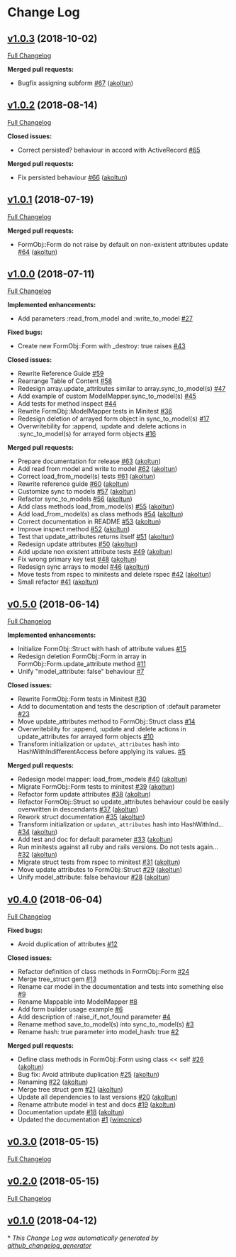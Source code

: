# Change Log

## [v1.0.3](https://github.com/akoltun/form_obj/tree/v1.0.3) (2018-10-02)

[Full Changelog](https://github.com/akoltun/form_obj/compare/v1.0.2...v1.0.3)

**Merged pull requests:**

- Bugfix assigning subform [\#67](https://github.com/akoltun/form_obj/pull/67) ([akoltun](https://github.com/akoltun))

## [v1.0.2](https://github.com/akoltun/form_obj/tree/v1.0.2) (2018-08-14)
[Full Changelog](https://github.com/akoltun/form_obj/compare/v1.0.1...v1.0.2)

**Closed issues:**

- Correct persisted? behaviour in accord with ActiveRecord [\#65](https://github.com/akoltun/form_obj/issues/65)

**Merged pull requests:**

- Fix persisted behaviour [\#66](https://github.com/akoltun/form_obj/pull/66) ([akoltun](https://github.com/akoltun))

## [v1.0.1](https://github.com/akoltun/form_obj/tree/v1.0.1) (2018-07-19)
[Full Changelog](https://github.com/akoltun/form_obj/compare/v1.0.0...v1.0.1)

**Merged pull requests:**

- FormObj::Form do not raise by default on non-existent attributes update [\#64](https://github.com/akoltun/form_obj/pull/64) ([akoltun](https://github.com/akoltun))

## [v1.0.0](https://github.com/akoltun/form_obj/tree/v1.0.0) (2018-07-11)
[Full Changelog](https://github.com/akoltun/form_obj/compare/v0.5.0...v1.0.0)

**Implemented enhancements:**

- Add parameters :read\_from\_model and :write\_to\_model [\#27](https://github.com/akoltun/form_obj/issues/27)

**Fixed bugs:**

- Create new FormObj::Form with \_destroy: true raises [\#43](https://github.com/akoltun/form_obj/issues/43)

**Closed issues:**

- Rewrite Reference Guide [\#59](https://github.com/akoltun/form_obj/issues/59)
- Rearrange Table of Content [\#58](https://github.com/akoltun/form_obj/issues/58)
- Redesign array.update\_attributes similar to array.sync\_to\_model\(s\) [\#47](https://github.com/akoltun/form_obj/issues/47)
- Add example of custom ModelMapper.sync\_to\_model\(s\) [\#45](https://github.com/akoltun/form_obj/issues/45)
- Add tests for method inspect  [\#44](https://github.com/akoltun/form_obj/issues/44)
- Rewrite FormObj::ModelMapper tests in Minitest [\#36](https://github.com/akoltun/form_obj/issues/36)
- Redesign deletion of arrayed form object in sync\_to\_model\(s\) [\#17](https://github.com/akoltun/form_obj/issues/17)
- Overwritebility for :append, :update and :delete actions in :sync\_to\_model\(s\) for arrayed form objects [\#16](https://github.com/akoltun/form_obj/issues/16)

**Merged pull requests:**

- Prepare documentation for release [\#63](https://github.com/akoltun/form_obj/pull/63) ([akoltun](https://github.com/akoltun))
- Add read from model and write to model [\#62](https://github.com/akoltun/form_obj/pull/62) ([akoltun](https://github.com/akoltun))
- Correct load\_from\_model\(s\) tests [\#61](https://github.com/akoltun/form_obj/pull/61) ([akoltun](https://github.com/akoltun))
- Rewrite reference guide [\#60](https://github.com/akoltun/form_obj/pull/60) ([akoltun](https://github.com/akoltun))
- Customize sync to models [\#57](https://github.com/akoltun/form_obj/pull/57) ([akoltun](https://github.com/akoltun))
- Refactor sync\_to\_models [\#56](https://github.com/akoltun/form_obj/pull/56) ([akoltun](https://github.com/akoltun))
- Add class methods load\_from\_model\(s\) [\#55](https://github.com/akoltun/form_obj/pull/55) ([akoltun](https://github.com/akoltun))
- Add load\_from\_model\(s\) as class methods [\#54](https://github.com/akoltun/form_obj/pull/54) ([akoltun](https://github.com/akoltun))
- Correct documentation in README [\#53](https://github.com/akoltun/form_obj/pull/53) ([akoltun](https://github.com/akoltun))
- Improve inspect method [\#52](https://github.com/akoltun/form_obj/pull/52) ([akoltun](https://github.com/akoltun))
- Test that update\_attributes returns itself [\#51](https://github.com/akoltun/form_obj/pull/51) ([akoltun](https://github.com/akoltun))
- Redesign update attributes [\#50](https://github.com/akoltun/form_obj/pull/50) ([akoltun](https://github.com/akoltun))
- Add update non existent attribute tests [\#49](https://github.com/akoltun/form_obj/pull/49) ([akoltun](https://github.com/akoltun))
- Fix wrong primary key test [\#48](https://github.com/akoltun/form_obj/pull/48) ([akoltun](https://github.com/akoltun))
- Redesign sync arrays to model [\#46](https://github.com/akoltun/form_obj/pull/46) ([akoltun](https://github.com/akoltun))
- Move tests from rspec to minitests and delete rspec [\#42](https://github.com/akoltun/form_obj/pull/42) ([akoltun](https://github.com/akoltun))
- Small refactor [\#41](https://github.com/akoltun/form_obj/pull/41) ([akoltun](https://github.com/akoltun))

## [v0.5.0](https://github.com/akoltun/form_obj/tree/v0.5.0) (2018-06-14)
[Full Changelog](https://github.com/akoltun/form_obj/compare/v0.4.0...v0.5.0)

**Implemented enhancements:**

- Initialize FormObj::Struct with hash of attribute values [\#15](https://github.com/akoltun/form_obj/issues/15)
- Redesign deletion FormObj::Form in array in FormObj::Form.update\_attribute method [\#11](https://github.com/akoltun/form_obj/issues/11)
- Unify "model\_attribute: false" behaviour [\#7](https://github.com/akoltun/form_obj/issues/7)

**Closed issues:**

- Rewrite FormObj::Form tests in Minitest [\#30](https://github.com/akoltun/form_obj/issues/30)
- Add to documentation and tests the description of :default parameter [\#23](https://github.com/akoltun/form_obj/issues/23)
- Move update\_attributes method to FormObj::Struct class [\#14](https://github.com/akoltun/form_obj/issues/14)
- Overwritebility for :append, :update and :delete actions in update\_attributes for arrayed form objects [\#10](https://github.com/akoltun/form_obj/issues/10)
- Transform initialization or `update\_attributes` hash into HashWithIndifferentAccess before applying its values. [\#5](https://github.com/akoltun/form_obj/issues/5)

**Merged pull requests:**

- Redesign model mapper: load\_from\_models [\#40](https://github.com/akoltun/form_obj/pull/40) ([akoltun](https://github.com/akoltun))
- Migrate FormObj::Form tests to minitest [\#39](https://github.com/akoltun/form_obj/pull/39) ([akoltun](https://github.com/akoltun))
- Refactor form update attributes [\#38](https://github.com/akoltun/form_obj/pull/38) ([akoltun](https://github.com/akoltun))
- Refactor FormObj::Struct so update\_attributes behaviour could be easily overwritten in descendants [\#37](https://github.com/akoltun/form_obj/pull/37) ([akoltun](https://github.com/akoltun))
- Rework struct documentation [\#35](https://github.com/akoltun/form_obj/pull/35) ([akoltun](https://github.com/akoltun))
- Transform initialization or `update\_attributes` hash into HashWithInd… [\#34](https://github.com/akoltun/form_obj/pull/34) ([akoltun](https://github.com/akoltun))
- Add test and doc for default parameter [\#33](https://github.com/akoltun/form_obj/pull/33) ([akoltun](https://github.com/akoltun))
- Run minitests against all ruby and rails versions. Do not tests again… [\#32](https://github.com/akoltun/form_obj/pull/32) ([akoltun](https://github.com/akoltun))
- Migrate struct tests from rspec to minitest [\#31](https://github.com/akoltun/form_obj/pull/31) ([akoltun](https://github.com/akoltun))
- Move update attributes to FormObj::Struct [\#29](https://github.com/akoltun/form_obj/pull/29) ([akoltun](https://github.com/akoltun))
- Unify model\_attribute: false behaviour [\#28](https://github.com/akoltun/form_obj/pull/28) ([akoltun](https://github.com/akoltun))

## [v0.4.0](https://github.com/akoltun/form_obj/tree/v0.4.0) (2018-06-04)
[Full Changelog](https://github.com/akoltun/form_obj/compare/v0.3.0...v0.4.0)

**Fixed bugs:**

- Avoid duplication of attributes [\#12](https://github.com/akoltun/form_obj/issues/12)

**Closed issues:**

- Refactor definition of class methods in FormObj::Form [\#24](https://github.com/akoltun/form_obj/issues/24)
- Merge tree\_struct gem [\#13](https://github.com/akoltun/form_obj/issues/13)
- Rename car model in the documentation and tests into something else [\#9](https://github.com/akoltun/form_obj/issues/9)
- Rename Mappable into ModelMapper [\#8](https://github.com/akoltun/form_obj/issues/8)
- Add form builder usage example [\#6](https://github.com/akoltun/form_obj/issues/6)
- Add description of :raise\_if\_not\_found parameter [\#4](https://github.com/akoltun/form_obj/issues/4)
- Rename method save\_to\_model\(s\) into sync\_to\_model\(s\) [\#3](https://github.com/akoltun/form_obj/issues/3)
- Rename hash: true parameter into model\_hash: true [\#2](https://github.com/akoltun/form_obj/issues/2)

**Merged pull requests:**

- Define class methods in FormObj::Form using class \<\< self [\#26](https://github.com/akoltun/form_obj/pull/26) ([akoltun](https://github.com/akoltun))
- Bug fix: Avoid attribute duplication [\#25](https://github.com/akoltun/form_obj/pull/25) ([akoltun](https://github.com/akoltun))
- Renaming [\#22](https://github.com/akoltun/form_obj/pull/22) ([akoltun](https://github.com/akoltun))
- Merge tree struct gem [\#21](https://github.com/akoltun/form_obj/pull/21) ([akoltun](https://github.com/akoltun))
- Update all dependencies to last versions [\#20](https://github.com/akoltun/form_obj/pull/20) ([akoltun](https://github.com/akoltun))
- Rename attribute model in test and docs [\#19](https://github.com/akoltun/form_obj/pull/19) ([akoltun](https://github.com/akoltun))
- Documentation update [\#18](https://github.com/akoltun/form_obj/pull/18) ([akoltun](https://github.com/akoltun))
- Updated the documentation [\#1](https://github.com/akoltun/form_obj/pull/1) ([wimcnice](https://github.com/wimcnice))

## [v0.3.0](https://github.com/akoltun/form_obj/tree/v0.3.0) (2018-05-15)
[Full Changelog](https://github.com/akoltun/form_obj/compare/v0.2.0...v0.3.0)

## [v0.2.0](https://github.com/akoltun/form_obj/tree/v0.2.0) (2018-05-15)
[Full Changelog](https://github.com/akoltun/form_obj/compare/v0.1.0...v0.2.0)

## [v0.1.0](https://github.com/akoltun/form_obj/tree/v0.1.0) (2018-04-12)


\* *This Change Log was automatically generated by [github_changelog_generator](https://github.com/skywinder/Github-Changelog-Generator)*